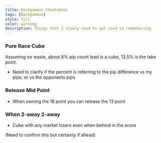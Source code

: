 ```yaml
---
title: Backgammon Cheatsheet
tags: [Backgammon]
style: fill
color: warning
description: Things that I slowly need to get used to remembering.
---
```


### Pure Race Cube

Assuming no waste, about 8% pip count lead is a cube, 13.5% is the take point.

* Need to clarify if the percent is referring to the pip difference vs my pips, or vs the opponents pips


### Release Mid Point

* When owning the 18 point you can release the 13 point


### When 2-away 2-away

* Cube with any market losers even when behind in the score

(Need to confirm this but certainly if ahead)

